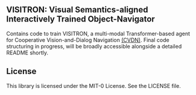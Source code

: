 ## VISITRON: Visual Semantics-aligned Interactively Trained Object-Navigator

Contains code to train VISITRON, a multi-modal Transformer-based agent for Cooperative Vision-and-Dialog Navigation [(CVDN)](https://github.com/mmurray/cvdn).
Final code structuring in progress, will be broadly accessible alongside a detailed README shortly.

## License

This library is licensed under the MIT-0 License. See the LICENSE file.
